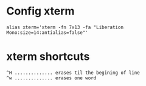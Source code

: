 
# Config xterm

    alias xterm='xterm -fn 7x13 -fa "Liberation Mono:size=14:antialias=false"'


# xterm shortcuts

    ^H .............. erases til the begining of line
    ^w .............. erases one word


